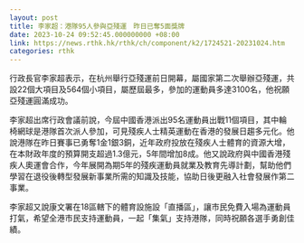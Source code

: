 ```yaml
---
layout: post
title: 李家超：港隊95人參與亞殘運　昨日已奪5面獎牌
date: 2023-10-24 09:52:45.000000000 +08:00
link: https://news.rthk.hk/rthk/ch/component/k2/1724521-20231024.htm
categories: rthk
---
```


行政長官李家超表示，在杭州舉行亞殘運前日開幕，屬國家第二次舉辦亞殘運，共設22個大項目及564個小項目，屬歷屆最多，參加的運動員多達3100名，他祝願亞殘運圓滿成功。

李家超出席行政會議前說，今屆中國香港派出95名運動員出戰11個項目，其中輪椅網球是港隊首次派人參加，可見殘疾人士精英運動在香港的發展日趨多元化。他說港隊在昨日賽事已勇奪1金1銀3銅，近年政府投放在殘疾人士體育的資源大增，在本財政年度的預算開支超過1.3億元，5年間增加8成。他又說政府與中國香港殘疾人奧運會合作，今年展開為期5年的殘疾運動員就業及教育先導計劃，幫助他們學習在退役後轉型發展新事業所需的知識及技能，協助日後更融入社會發展作第二事業。

李家超又說康文署在18區轄下的體育設施設「直播區」，讓市民免費入場為運動員打氣，希望全港市民支持運動員，一起「集氣」支持港隊，同時祝願各選手勇創佳績。
